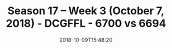 ---
title: Season 17 – Week 3 (October 7, 2018) - DCGFFL - 6700 vs 6694
teams_score:
- team: 6700
  score:
- team: 6694
  score: 39
mvp: Not Attributed
game-ball: Not Attributed
season: 17
week: 3
date: '2018-10-09T15:48:20'
pageid: season-17-week-3-october-7-2018-6700-vs-6694
---